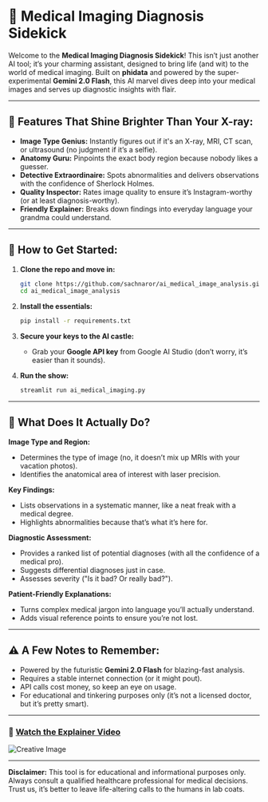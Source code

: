 # 🩻 Medical Imaging Diagnosis Sidekick

Welcome to the **Medical Imaging Diagnosis Sidekick**! This isn’t just another AI tool; it’s your charming assistant, designed to bring life (and wit) to the world of medical imaging. Built on **phidata** and powered by the super-experimental **Gemini 2.0 Flash**, this AI marvel dives deep into your medical images and serves up diagnostic insights with flair.

---

## 🎉 Features That Shine Brighter Than Your X-ray:

- **Image Type Genius:** Instantly figures out if it's an X-ray, MRI, CT scan, or ultrasound (no judgment if it’s a selfie).
- **Anatomy Guru:** Pinpoints the exact body region because nobody likes a guesser.
- **Detective Extraordinaire:** Spots abnormalities and delivers observations with the confidence of Sherlock Holmes.
- **Quality Inspector:** Rates image quality to ensure it’s Instagram-worthy (or at least diagnosis-worthy).
- **Friendly Explainer:** Breaks down findings into everyday language your grandma could understand.

---

## 🔧 How to Get Started:

1. **Clone the repo and move in:**
   ```sh
   git clone https://github.com/sachnaror/ai_medical_image_analysis.git
   cd ai_medical_image_analysis
   ```

2. **Install the essentials:**
   ```sh
   pip install -r requirements.txt
   ```

3. **Secure your keys to the AI castle:**
   - Grab your **Google API key** from Google AI Studio (don’t worry, it’s easier than it sounds).

4. **Run the show:**
   ```sh
   streamlit run ai_medical_imaging.py
   ```

---

## 🧩 What Does It Actually Do?

**Image Type and Region:**
- Determines the type of image (no, it doesn’t mix up MRIs with your vacation photos).
- Identifies the anatomical area of interest with laser precision.

**Key Findings:**
- Lists observations in a systematic manner, like a neat freak with a medical degree.
- Highlights abnormalities because that’s what it’s here for.

**Diagnostic Assessment:**
- Provides a ranked list of potential diagnoses (with all the confidence of a medical pro).
- Suggests differential diagnoses just in case.
- Assesses severity ("Is it bad? Or really bad?").

**Patient-Friendly Explanations:**
- Turns complex medical jargon into language you’ll actually understand.
- Adds visual reference points to ensure you’re not lost.

---

## ⚠️ A Few Notes to Remember:

- Powered by the futuristic **Gemini 2.0 Flash** for blazing-fast analysis.
- Requires a stable internet connection (or it might pout).
- API calls cost money, so keep an eye on usage.
- For educational and tinkering purposes only (it’s not a licensed doctor, but it’s pretty smart).

---

### 🎥 [Watch the Explainer Video](https://www.youtube.com/replace_with_actual_link)

![Creative Image](https://raw.githubusercontent.com/sachnaror/ai_medical_image_analysis/main/assets/creative_image.png)

---

**Disclaimer:** This tool is for educational and informational purposes only. Always consult a qualified healthcare professional for medical decisions. Trust us, it’s better to leave life-altering calls to the humans in lab coats.
